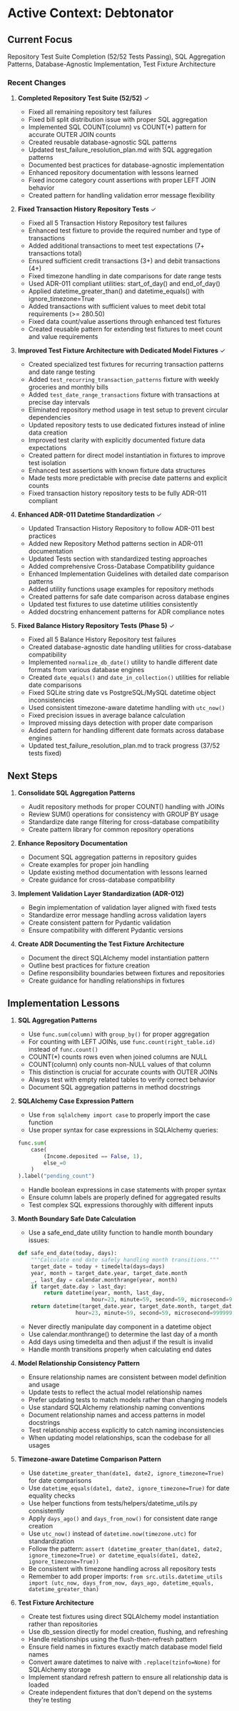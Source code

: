 # Active Context: Debtonator

## Current Focus
Repository Test Suite Completion (52/52 Tests Passing), SQL Aggregation Patterns, Database-Agnostic Implementation, Test Fixture Architecture

### Recent Changes

1. **Completed Repository Test Suite (52/52)** ✓
   - Fixed all remaining repository test failures
   - Fixed bill split distribution issue with proper SQL aggregation
   - Implemented SQL COUNT(column) vs COUNT(*) pattern for accurate OUTER JOIN counts
   - Created reusable database-agnostic SQL patterns
   - Updated test_failure_resolution_plan.md with SQL aggregation patterns
   - Documented best practices for database-agnostic implementation
   - Enhanced repository documentation with lessons learned
   - Fixed income category count assertions with proper LEFT JOIN behavior
   - Created pattern for handling validation error message flexibility

2. **Fixed Transaction History Repository Tests** ✓
   - Fixed all 5 Transaction History Repository test failures
   - Enhanced test fixture to provide the required number and type of transactions
   - Added additional transactions to meet test expectations (7+ transactions total)
   - Ensured sufficient credit transactions (3+) and debit transactions (4+)
   - Fixed timezone handling in date comparisons for date range tests
   - Used ADR-011 compliant utilities: start_of_day() and end_of_day()
   - Applied datetime_greater_than() and datetime_equals() with ignore_timezone=True
   - Added transactions with sufficient values to meet debit total requirements (>= 280.50)
   - Fixed data count/value assertions through enhanced test fixtures
   - Created reusable pattern for extending test fixtures to meet count and value requirements

3. **Improved Test Fixture Architecture with Dedicated Model Fixtures** ✓
   - Created specialized test fixtures for recurring transaction patterns and date range testing
   - Added `test_recurring_transaction_patterns` fixture with weekly groceries and monthly bills
   - Added `test_date_range_transactions` fixture with transactions at precise day intervals
   - Eliminated repository method usage in test setup to prevent circular dependencies
   - Updated repository tests to use dedicated fixtures instead of inline data creation
   - Improved test clarity with explicitly documented fixture data expectations
   - Created pattern for direct model instantiation in fixtures to improve test isolation
   - Enhanced test assertions with known fixture data structures
   - Made tests more predictable with precise date patterns and explicit counts
   - Fixed transaction history repository tests to be fully ADR-011 compliant

4. **Enhanced ADR-011 Datetime Standardization** ✓
   - Updated Transaction History Repository to follow ADR-011 best practices
   - Added new Repository Method patterns section in ADR-011 documentation 
   - Updated Tests section with standardized testing approaches
   - Added comprehensive Cross-Database Compatibility guidance
   - Enhanced Implementation Guidelines with detailed date comparison patterns
   - Added utility functions usage examples for repository methods 
   - Created patterns for safe date comparison across database engines
   - Updated test fixtures to use datetime utilities consistently
   - Added docstring enhancement patterns for ADR compliance notes

5. **Fixed Balance History Repository Tests (Phase 5)** ✓
   - Fixed all 5 Balance History Repository test failures
   - Created database-agnostic date handling utilities for cross-database compatibility
   - Implemented `normalize_db_date()` utility to handle different date formats from various database engines
   - Created `date_equals()` and `date_in_collection()` utilities for reliable date comparisons
   - Fixed SQLite string date vs PostgreSQL/MySQL datetime object inconsistencies
   - Used consistent timezone-aware datetime handling with `utc_now()`
   - Fixed precision issues in average balance calculation
   - Improved missing days detection with proper date comparison
   - Added pattern for handling different date formats across database engines
   - Updated test_failure_resolution_plan.md to track progress (37/52 tests fixed)

## Next Steps

1. **Consolidate SQL Aggregation Patterns**
   - Audit repository methods for proper COUNT() handling with JOINs
   - Review SUM() operations for consistency with GROUP BY usage
   - Standardize date range filtering for cross-database compatibility
   - Create pattern library for common repository operations

2. **Enhance Repository Documentation**
   - Document SQL aggregation patterns in repository guides
   - Create examples for proper join handling
   - Update existing method documentation with lessons learned
   - Create guidance for cross-database compatibility

3. **Implement Validation Layer Standardization (ADR-012)**
   - Begin implementation of validation layer aligned with fixed tests
   - Standardize error message handling across validation layers
   - Create consistent pattern for Pydantic validation
   - Ensure compatibility with different Pydantic versions

4. **Create ADR Documenting the Test Fixture Architecture**
   - Document the direct SQLAlchemy model instantiation pattern
   - Outline best practices for fixture creation
   - Define responsibility boundaries between fixtures and repositories
   - Create guidance for handling relationships in fixtures

## Implementation Lessons

1. **SQL Aggregation Patterns**
   - Use `func.sum(column)` with `group_by()` for proper aggregation
   - For counting with LEFT JOINs, use `func.count(right_table.id)` instead of `func.count()`
   - COUNT(*) counts rows even when joined columns are NULL
   - COUNT(column) only counts non-NULL values of that column
   - This distinction is crucial for accurate counts with OUTER JOINs
   - Always test with empty related tables to verify correct behavior
   - Document SQL aggregation patterns in method docstrings

2. **SQLAlchemy Case Expression Pattern**
   - Use `from sqlalchemy import case` to properly import the case function
   - Use proper syntax for case expressions in SQLAlchemy queries:
   ```python
   func.sum(
       case(
           (Income.deposited == False, 1),
           else_=0
       )
   ).label("pending_count")
   ```
   - Handle boolean expressions in case statements with proper syntax
   - Ensure column labels are properly defined for aggregated results
   - Test complex SQL expressions thoroughly with different inputs

3. **Month Boundary Safe Date Calculation**
   - Use a safe_end_date utility function to handle month boundary issues:
   ```python
   def safe_end_date(today, days):
       """Calculate end date safely handling month transitions."""
       target_date = today + timedelta(days=days)
       year, month = target_date.year, target_date.month
       _, last_day = calendar.monthrange(year, month)
       if target_date.day > last_day:
           return datetime(year, month, last_day, 
                          hour=23, minute=59, second=59, microsecond=999999)
       return datetime(target_date.year, target_date.month, target_date.day,
                     hour=23, minute=59, second=59, microsecond=999999)
   ```
   - Never directly manipulate day component in a datetime object
   - Use calendar.monthrange() to determine the last day of a month
   - Add days using timedelta and then adjust if the result is invalid
   - Handle month transitions properly when calculating end dates

4. **Model Relationship Consistency Pattern**
   - Ensure relationship names are consistent between model definition and usage
   - Update tests to reflect the actual model relationship names
   - Prefer updating tests to match models rather than changing models
   - Use standard SQLAlchemy relationship naming conventions
   - Document relationship names and access patterns in model docstrings
   - Test relationship access explicitly to catch naming inconsistencies
   - When updating model relationships, scan the codebase for all usages

5. **Timezone-aware Datetime Comparison Pattern**
   - Use `datetime_greater_than(date1, date2, ignore_timezone=True)` for date comparisons
   - Use `datetime_equals(date1, date2, ignore_timezone=True)` for date equality checks
   - Use helper functions from tests/helpers/datetime_utils.py consistently
   - Apply `days_ago()` and `days_from_now()` for consistent date range creation
   - Use `utc_now()` instead of `datetime.now(timezone.utc)` for standardization
   - Follow the pattern: `assert (datetime_greater_than(date1, date2, ignore_timezone=True) or datetime_equals(date1, date2, ignore_timezone=True))`
   - Be consistent with timezone handling across all repository tests
   - Remember to add proper imports: `from src.utils.datetime_utils import (utc_now, days_from_now, days_ago, datetime_equals, datetime_greater_than)`

6. **Test Fixture Architecture**
   - Create test fixtures using direct SQLAlchemy model instantiation rather than repositories
   - Use db_session directly for model creation, flushing, and refreshing
   - Handle relationships using the flush-then-refresh pattern
   - Ensure field names in fixtures exactly match database model field names
   - Convert aware datetimes to naive with `.replace(tzinfo=None)` for SQLAlchemy storage
   - Implement standard refresh pattern to ensure all relationship data is loaded
   - Create independent fixtures that don't depend on the systems they're testing
